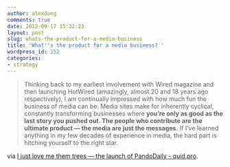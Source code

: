 ```yaml
---
author: alexdong
comments: true
date: 2012-09-17 15:32:23
layout: post
slug: whats-the-product-for-a-media-business
title: 'What''s the product for a media business? '
wordpress_id: 152
categories:
- strategy
---
```


> Thinking back to my earliest involvement with Wired magazine and then launching HotWired (amazingly, almost 20 and 18 years ago respectively), I am continually impressed with how much fun the business of media can be. Media sites make for inherently cyclical, constantly transforming businesses where **you’re only as good as the last story you pushed out. The people who contribute are the ultimate product — the media are just the messages.** If I’ve learned anything in my few decades of experience in media, the hard part is hitching yourself to the right star.


via [I just love me them trees — the launch of PandoDaily - quid.pro](http://www.quid.pro/2012/01/i-just-love-me-them-trees-the-launch-of-pandodaily.html).
